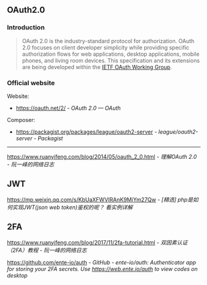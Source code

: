 ## OAuth2.0

### Introduction

> OAuth 2.0 is the industry-standard protocol for authorization. OAuth 2.0 focuses on client developer simplicity while providing specific authorization flows for web applications, desktop applications, mobile phones, and living room devices. This specification and its extensions are being developed within the [IETF OAuth Working Group](https://www.ietf.org/mailman/listinfo/oauth).

### Official website

Website: 

- https://oauth.net/2/ - *OAuth 2.0 — OAuth*

Composer: 
- https://packagist.org/packages/league/oauth2-server - *league/oauth2-server - Packagist*

----

https://www.ruanyifeng.com/blog/2014/05/oauth_2_0.html - *理解OAuth 2.0 - 阮一峰的网络日志*


## JWT

https://mp.weixin.qq.com/s/KbUaXFWVIRAnK9MiYm27Qw - *[精选] php是如何实现JWT(json web token)鉴权的呢？ 看实例详解*

## 2FA

https://www.ruanyifeng.com/blog/2017/11/2fa-tutorial.html - *双因素认证（2FA）教程 - 阮一峰的网络日志*

https://github.com/ente-io/auth - *GitHub - ente-io/auth: Authenticator app for storing your 2FA secrets. Use https://web.ente.io/auth to view codes on desktop*
